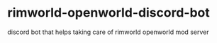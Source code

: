 # rimworld-openworld-discord-bot
discord bot that helps taking care of rimworld openworld mod server
